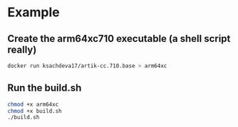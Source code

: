 # Example

## Create the arm64xc710 executable (a shell script really)

```bash
docker run ksachdeva17/artik-cc.710.base > arm64xc
```

## Run the build.sh

```bash
chmod +x arm64xc
chmod +x build.sh
./build.sh
```